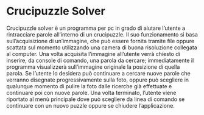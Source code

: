 # Crucipuzzle Solver

Crucipuzzle solver è un programma per pc in grado di aiutare l’utente a rintracciare parole all’interno di un crucipuzzle. 
Il suo funzionamento si basa sull’acquisizione di un’immagine, che può essere fornita tramite file oppure scattata sul momento utilizzando una camera di buona risoluzione collegata al computer. Una volta acquisita l’immagine all’utente verrà chiesto di inserire, da console di comando, una parola da cercare; immediatamente il programma visualizzerà sull’immagine originale la posizione di quella parola. Se l’utente lo desidera può continuare a cercare nuove parole che verranno disegnate progressivamente sulla foto, oppure può scegliere in qualunque momento di pulire la foto dalle ricerche già effettuate  e continuare poi con nuove parole.
Una volta terminato, l’utente viene riportato al menù principale dove può scegliere da linea di comando se continuare con un nuovo puzzle oppure se chiudere l’applicazione.

